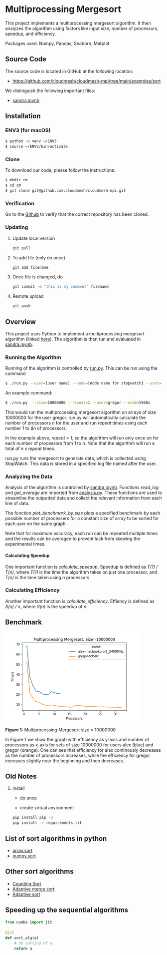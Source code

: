 # Multiprocessing Mergesort

This project implements a multiprocessing mergesort algorithm. It then analyzes the algorithm using 
factors like input size, number of processors, speedup, and efficiency.

Packages used: Numpy, Pandas, Seaborn, Matplot

## Source Code

The source code is located in GitHub at the following location:

* <https://github.com/cloudmesh/cloudmesh-mpi/tree/main/examples/sort>

We distinguish the following important files:

* [sandra.ipynb](https://github.com/cloudmesh/cloudmesh-mpi/blob/main/examples/sort/sandra.ipynb)
  

## Installation

### ENV3 (for macOS)
```bash
$ python -m venv ~/ENV3
$ source ~/ENV3/bin/activate
```

### Clone

To download our code, please follow the instructions:

```bash
$ mkdir cm
$ cd cm
$ git clone git@github.com:cloudmesh/cloudmesh-mpi.git
```

### Verification

Go to the [Github](https://github.com/cloudmesh/cloudmesh-mpi) to verify that the correct repository has been cloned. 

### Updating

1. Update local version

   ```bash
   git pull
   ```

2. To add file (only do once)

   ```bash
   git add filename
   ```

3. Once file is changed, do

   ```bash
   git commit -m "this is my comment" filename
   ```

4. Remote upload

   ```bash
   git push
   ```



## Overview

This project uses Python to implement a multiprocessing mergesort algorithm (linked [here](https://github.com/cloudmesh/cloudmesh-mpi/blob/main/examples/sort/multiprocessing_mergesort.py)). The algorithm is then run and evaluated in [sandra.ipynb](https://github.com/cloudmesh/cloudmesh-mpi/blob/main/examples/sort/sandra.ipynb). 

### Running the Algorithm

Running of the algorithm is controlled by [run.py](https://github.com/cloudmesh/cloudmesh-mpi/blob/main/examples/sort/run.py). This can be run using the command
```bash
$ ./run.py --user=[user name] --node=[node name for stopwatch] --sort=[sort algorithm]
```

An example command:
```bash
$ ./run.py  --size=10000000 --repeat=1 --user=gregor --node=5950x
```

This would run the multiprocessing mergesort algorithm on arrays of size 10000000 for the user gregor. run.py will automatically calculate the number of processors _n_ for the user and run _repeat_ times using each number 1 to _$n_ of processors. 

In the example above, _repeat = 1_, so the algorithm will run only once on for each number of processors from 1 to _n_. Note that the algorithm will run a total of _n x repeat_ times. 

run.py runs the mergesort to generate data, which is collected using StopWatch. This data is stored in a specified log file named after the user. 

### Analyzing the Data

Analysis of the algorithm is controlled by [sandra.ipynb](https://github.com/cloudmesh/cloudmesh-mpi/blob/main/examples/sort/sandra.ipynb). Functions _read_log_ and _get_average_ are imported from [analysis.py](https://github.com/cloudmesh/cloudmesh-mpi/blob/main/examples/sort/analysis.py). These functions are used to streamline the outputted data and collect the relevant information from each line of data. 

The function _plot_benchmark_by_size_ plots a specified benchmark by each possible number of processers for a constant size of array to be sorted for each user on the same graph. 

Note that for maximum accuracy, each run can be repeated multiple times and the results can be averaged to prevent luck from skewing the experimental times. 

#### Calculating Speedup

One important function is _calculate_speedup_. Speedup is defined as _T(1) / T(n)_, where _T(1)_ is the time the algorithm takes on just one processor, and _T(n)_ is the time taken using _n_ processors. 

### Calculating Efficiency

Another important function is _calculate_efficiency_. Effiency is defined as _S(n) / n_, where _S(n)_ is the speedup of _n_. 

## Benchmark

![multiprocessing mergesort size = 10000000](images/by-size-10000000-multiprocessing_mergesort-alex-gregor.png)

**Figure 1:** Multiprocessing Mergesort size = 10000000

In Figure 1 we show the graph with efficiency as y-axis and number of processors as x-axis for sets of size 10000000 for users alex (blue) and gregor (orange). One can see that efficiency for alex continously decreases as the number of processors increases, while the efficiency for gregor increases slightly near the beginning and then decreases. 


## Old Notes

1. install

    - do once

    - create virtual anvironment

   ```bash
   pip install pip -U
   pip install -r requirements.txt
   ```


## List of sort algorithms in python

* [array.sort](https://docs.python.org/3/howto/sorting.html)
* [numpy.sort](https://numpy.org/doc/stable/reference/generated/numpy.sort.html)

## Other sort algorithms

* [Counting Sort](https://en.wikipedia.org/wiki/Counting_sort)
* [Adaptive merge sort](https://www.tutorialspoint.com/adaptive-merging-and-sorting-in-data-structure)
* [Adaptive sort](https://en.wikipedia.org/wiki/Adaptive_sort)

## Speeding up the sequential algorithms

```python
from numba import jit

@jit
def sort_alg(a)
	# do sorting of a
	return a
```
